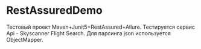 # RestAssuredDemo
Тестовый проект Maven+Junit5+RestAssured+Allure.
Тестируется сервис Api - Skyscanner Flight Search. 
Для парсинга json используется ObjectMapper.

